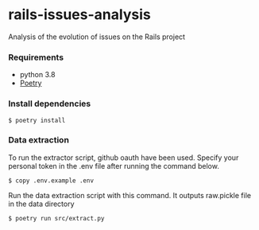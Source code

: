 # rails-issues-analysis
Analysis of the evolution of issues on the Rails project

### Requirements
- python 3.8
- [Poetry](https://python-poetry.org/)

### Install dependencies
```shell
$ poetry install
```

### Data extraction

To run the extractor script, github oauth have been used.
Specify your personal token in the .env file after running the command below.
```shell
$ copy .env.example .env
```

Run the data extraction script with this command.
It outputs raw.pickle file in the data directory
```shell
$ poetry run src/extract.py
```
